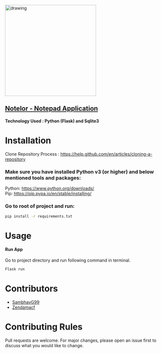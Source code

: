 <a href="https://notelor.herokuapp.com/"><img src="https://i.imgur.com/LEwJUYN.png" alt="drawing" width="300"/></a>

## <a href="https://notelor.herokuapp.com/">Notelor - Notepad Application</a>
#### <b>Technology Used :</b> Python (Flask) and Sqlite3

# Installation

Clone Repository Process : https://help.github.com/en/articles/cloning-a-repository

### Make sure you have installed Python v3 (or higher) and below mentioned tools and packages:

Python: https://www.python.org/downloads/
<br>
Pip: https://pip.pypa.io/en/stable/installing/

### Go to root of project and run:
```bash
pip install -r requirements.txt
```

# Usage

#### **Run App**
Go to project directory and run following command in terminal.
```bash
Flask run
```

# Contributors
<ul>
  <li><a href="https://github.com/SambhavG99" taget="_blank">SambhavG99</a></li>
  <li><a href="https://github.com/zendamacf" taget="_blank">Zendamacf</a></li>
</ul>

# Contributing Rules
Pull requests are welcome. For major changes, please open an issue first to discuss what you would like to change.
